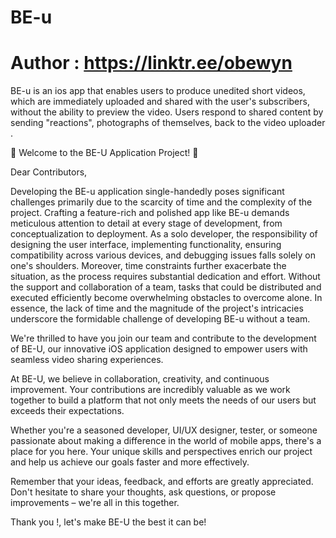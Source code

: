 # BE-u
# Author : https://linktr.ee/obewyn



BE-u is an ios app that enables users to produce unedited short videos, which are immediately uploaded and shared with the user's subscribers, without the ability to preview the video. Users respond to shared content by sending "reactions", photographs of themselves, back to the video uploader .

🎉 Welcome to the BE-U Application Project! 🚀

Dear Contributors,

Developing the BE-u application single-handedly poses significant challenges primarily due to the scarcity of time and the complexity of the project. Crafting a feature-rich and polished app like BE-u demands meticulous attention to detail at every stage of development, from conceptualization to deployment. As a solo developer, the responsibility of designing the user interface, implementing functionality, ensuring compatibility across various devices, and debugging issues falls solely on one's shoulders. Moreover, time constraints further exacerbate the situation, as the process requires substantial dedication and effort. Without the support and collaboration of a team, tasks that could be distributed and executed efficiently become overwhelming obstacles to overcome alone. In essence, the lack of time and the magnitude of the project's intricacies underscore the formidable challenge of developing BE-u without a team.

We're thrilled to have you join our team and contribute to the development of BE-U, our innovative iOS application designed to empower users with seamless video sharing experiences.

At BE-U, we believe in collaboration, creativity, and continuous improvement. Your contributions are incredibly valuable as we work together to build a platform that not only meets the needs of our users but exceeds their expectations.

Whether you're a seasoned developer, UI/UX designer, tester, or someone passionate about making a difference in the world of mobile apps, there's a place for you here. Your unique skills and perspectives enrich our project and help us achieve our goals faster and more effectively.

Remember that your ideas, feedback, and efforts are greatly appreciated. Don't hesitate to share your thoughts, ask questions, or propose improvements – we're all in this together.

Thank you !, let's make BE-U the best it can be!
